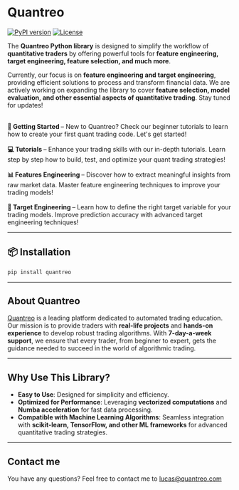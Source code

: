 # **Quantreo**

[![PyPI version](https://img.shields.io/pypi/v/quantreo.svg)](https://pypi.org/project/quantreo/)
[![License](https://img.shields.io/github/license/Quantreo/quantreo.svg)](https://github.com/Quantreo/quantreo/blob/main/LICENSE.txt)

The **Quantreo Python library** is designed to simplify the workflow of **quantitative traders** by offering powerful tools for **feature engineering, target engineering, feature selection, and much more**.  

Currently, our focus is on **feature engineering and target engineering**, providing efficient solutions to process and transform financial data. We are actively working on expanding the library to cover **feature selection, model evaluation, and other essential aspects of quantitative trading**. Stay tuned for updates! 

<br>

<div class="grid cards" style="display: flex; flex-wrap: wrap; gap: 16px; justify-content: center;">


<div class="custom-card" style="flex: 1 1 calc(50% - 16px); min-width: 300px;">
    <b>
        <a href="/tutorials/Quantreo-for-beginners/" style="text-decoration: none;">
            🏃 Getting Started
        </a>
    </b> – New to Quantreo? Check our beginner tutorials to learn how to create your first quant trading code. Let's get started!
</div>


<div class="custom-card" style="flex: 1 1 calc(50% - 16px); min-width: 300px;">
    <b>
        <a href="/tutorials/features-engineering-candle/" style="text-decoration: none;">
            💻 Tutorials
        </a>
    </b> – Enhance your trading skills with our in-depth tutorials. Learn step by step how to build, test, and optimize your quant trading strategies!
</div>


<div class="custom-card" style="flex: 1 1 calc(50% - 16px); min-width: 300px;">
    <b>
        <a href="/features-engineering/Get-Started/" style="text-decoration: none;">
            📊 Features Engineering
        </a>
    </b> – Discover how to extract meaningful insights from raw market data. Master feature engineering techniques to improve your trading models!
</div>


<div class="custom-card" style="flex: 1 1 calc(50% - 16px); min-width: 300px;">
    <b>
        <a href="/target-engineering/Get-started/" style="text-decoration: none;">
            🎯 Target Engineering
        </a>
    </b> – Learn how to define the right target variable for your trading models. Improve prediction accuracy with advanced target engineering techniques!
</div>


</div>

---

## 📦 **Installation**

```bash
pip install quantreo
```

---

## **About Quantreo**  
[Quantreo](https://quantreo.com) is a leading platform dedicated to automated trading education. Our mission is to provide traders with **real-life projects** and **hands-on experience** to develop robust trading algorithms. With **7-day-a-week support**, we ensure that every trader, from beginner to expert, gets the guidance needed to succeed in the world of algorithmic trading.  

---

## **Why Use This Library?**  

- **Easy to Use**: Designed for simplicity and efficiency.  
- **Optimized for Performance**: Leveraging **vectorized computations** and **Numba acceleration** for fast data processing.  
- **Compatible with Machine Learning Algorithms**: Seamless integration with **scikit-learn, TensorFlow, and other ML frameworks** for advanced quantitative trading strategies.  

---

## **Contact me**
You have any questions? Feel free to contact me to lucas@quantreo.com

<br>
